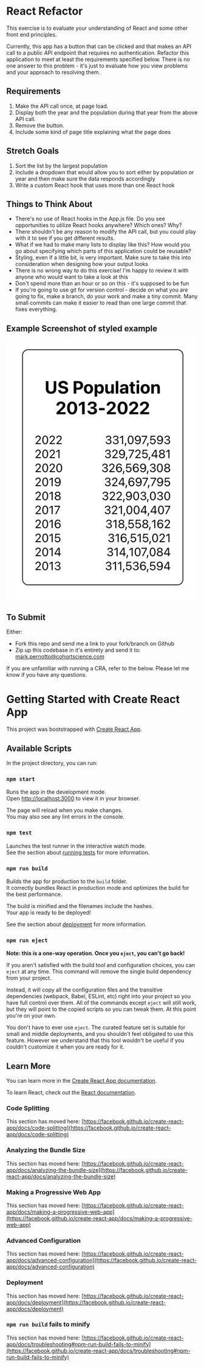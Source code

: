 # React Refactor

This exercise is to evaluate your understanding of React and some other front end principles. 

Currently, this app has a button that can be clicked and that makes an API call to a public API endpoint that requires no authentication. Refactor this application to meet at least the requirements specified below. There is no one answer to this problem - it's just to evaluate how you view problems and your approach to resolving them. 

## Requirements

1. Make the API call once, at page load.
2. Display both the year and the population during that year from the above API call.
3. Remove the button.
4. Include some kind of page title explaining what the page does

## Stretch Goals

1. Sort the list by the largest population
2. Include a dropdown that would allow you to sort either by population or year and then make sure the data responds accordingly
3. Write a custom React hook that uses more than one React hook

## Things to Think About

- There's no use of React hooks in the App.js file. Do you see opportunities to utilize React hooks anywhere? Which ones? Why?
- There shouldn't be any reason to modify the API call, but you could play with it to see if you get different results.
- What if we had to make many lists to display like this? How would you go about specifying which parts of this application could be reusable?
- Styling, even if a little bit, is very important. Make sure to take this into consideration when designing how your output looks
- There is no wrong way to do this exercise! I'm happy to review it with anyone who would want to take a look at this
- Don't spend more than an hour or so on this - it's supposed to be fun
- If you're going to use git for version control - decide on what you are going to fix, make a branch, do your work and make a tiny commit. Many small commits can make it easier to read than one large commit that fixes everything.

## Example Screenshot of styled example

![image](https://github.com/mark-pernotto-cohort-science/react-test/blob/main/public/potentialImage.png)

## To Submit

Either:
- Fork this repo and send me a link to your fork/branch on Github
- Zip up this codebase in it's entirety and send it to: mark.pernotto@cohortscience.com


If you are unfamiliar with running a CRA, refer to the below. Please let me know if you have any questions.


# Getting Started with Create React App

This project was bootstrapped with [Create React App](https://github.com/facebook/create-react-app).

## Available Scripts

In the project directory, you can run:

### `npm start`

Runs the app in the development mode.\
Open [http://localhost:3000](http://localhost:3000) to view it in your browser.

The page will reload when you make changes.\
You may also see any lint errors in the console.

### `npm test`

Launches the test runner in the interactive watch mode.\
See the section about [running tests](https://facebook.github.io/create-react-app/docs/running-tests) for more information.

### `npm run build`

Builds the app for production to the `build` folder.\
It correctly bundles React in production mode and optimizes the build for the best performance.

The build is minified and the filenames include the hashes.\
Your app is ready to be deployed!

See the section about [deployment](https://facebook.github.io/create-react-app/docs/deployment) for more information.

### `npm run eject`

**Note: this is a one-way operation. Once you `eject`, you can't go back!**

If you aren't satisfied with the build tool and configuration choices, you can `eject` at any time. This command will remove the single build dependency from your project.

Instead, it will copy all the configuration files and the transitive dependencies (webpack, Babel, ESLint, etc) right into your project so you have full control over them. All of the commands except `eject` will still work, but they will point to the copied scripts so you can tweak them. At this point you're on your own.

You don't have to ever use `eject`. The curated feature set is suitable for small and middle deployments, and you shouldn't feel obligated to use this feature. However we understand that this tool wouldn't be useful if you couldn't customize it when you are ready for it.

## Learn More

You can learn more in the [Create React App documentation](https://facebook.github.io/create-react-app/docs/getting-started).

To learn React, check out the [React documentation](https://reactjs.org/).

### Code Splitting

This section has moved here: [https://facebook.github.io/create-react-app/docs/code-splitting](https://facebook.github.io/create-react-app/docs/code-splitting)

### Analyzing the Bundle Size

This section has moved here: [https://facebook.github.io/create-react-app/docs/analyzing-the-bundle-size](https://facebook.github.io/create-react-app/docs/analyzing-the-bundle-size)

### Making a Progressive Web App

This section has moved here: [https://facebook.github.io/create-react-app/docs/making-a-progressive-web-app](https://facebook.github.io/create-react-app/docs/making-a-progressive-web-app)

### Advanced Configuration

This section has moved here: [https://facebook.github.io/create-react-app/docs/advanced-configuration](https://facebook.github.io/create-react-app/docs/advanced-configuration)

### Deployment

This section has moved here: [https://facebook.github.io/create-react-app/docs/deployment](https://facebook.github.io/create-react-app/docs/deployment)

### `npm run build` fails to minify

This section has moved here: [https://facebook.github.io/create-react-app/docs/troubleshooting#npm-run-build-fails-to-minify](https://facebook.github.io/create-react-app/docs/troubleshooting#npm-run-build-fails-to-minify)
